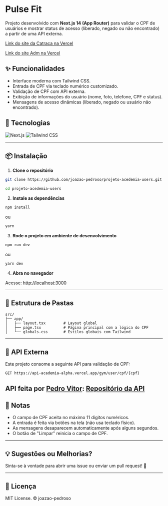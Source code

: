 # Pulse Fit

Projeto desenvolvido com **Next.js 14 (App Router)** para validar o CPF de usuários e mostrar status de acesso (liberado, negado ou não encontrado) a partir de uma API externa.

[Link do site da Catraca na Vercel](https://pulse-fit-catraca.vercel.app/)

[Link do site Adm na Vercel](https://pulse-fit-adm.vercel.app/)


## ✨ Funcionalidades

- Interface moderna com Tailwind CSS.
- Entrada de CPF via teclado numérico customizado.
- Validação de CPF com API externa.
- Exibição de informações do usuário (nome, foto, telefone, CPF e status).
- Mensagens de acesso dinâmicas (liberado, negado ou usuário não encontrado).

## 🧩 Tecnologias

![Next.js](https://img.shields.io/badge/Next.js-000000?style=for-the-badge&logo=nextdotjs&logoColor=white)
![Tailwind CSS](https://img.shields.io/badge/Tailwind_CSS-38B2AC?style=for-the-badge&logo=tailwind-css&logoColor=white)

---

## 📦 Instalação

1. **Clone o repositório**

```bash
git clone https://github.com/joazao-pedroso/projeto-acedemia-users.git

cd projeto-acedemia-users
```

2. **Instale as dependências**

```bash
npm install
```

ou

```bash
yarn
```

3. **Rode o projeto em ambiente de desenvolvimento**

```bash
npm run dev
```

ou

```bash
yarn dev
```

4. **Abra no navegador**

Acesse: [http://localhost:3000](http://localhost:3000)

---

## 📁 Estrutura de Pastas

```
src/
├── app/
│   ├── layout.tsx        # Layout global
│   ├── page.tsx          # Página principal com a lógica do CPF
│   └── globals.css       # Estilos globais com Tailwind
```

---

## 🔗 API Externa

Este projeto consome a seguinte API para validação de CPF:

```
GET https://api-academia-alpha.vercel.app/gym/user/cpf/{cpf}
```
API feita por [Pedro Vitor](https://github.com/Pedro-Vitor-Ribeiro-Silva):
[Repositório da API](https://github.com/Pedro-Vitor-Ribeiro-Silva/API_ACADEMIA) 
---

## 📌 Notas

- O campo de CPF aceita no máximo 11 dígitos numéricos.
- A entrada é feita via botões na tela (não usa teclado físico).
- As mensagens desaparecem automaticamente após alguns segundos.
- O botão de "Limpar" reinicia o campo de CPF.

---

## 💡 Sugestões ou Melhorias?

Sinta-se à vontade para abrir uma issue ou enviar um pull request! 💬

---

## 📄 Licença

MIT License. © joazao-pedroso
